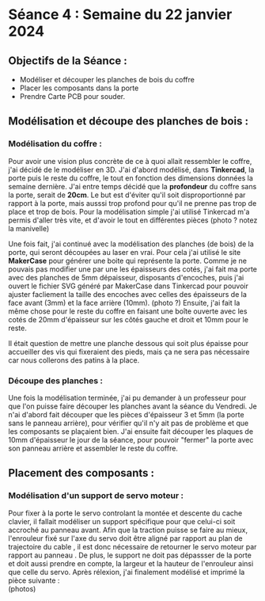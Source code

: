 # Séance 4 : Semaine du 22 janvier 2024

## Objectifs de la Séance :
- Modéliser et découper les planches de bois du coffre
- Placer les composants dans la porte
- Prendre Carte PCB pour souder.

## Modélisation et découpe des planches de bois  :
### Modélisation du coffre :
Pour avoir une vision plus concrète de ce à quoi allait ressembler le coffre, j'ai décidé de le modéliser en 3D. J'ai d'abord modélisé, dans **Tinkercad**, la porte puis le reste du coffre, le tout en fonction des dimensions données la semaine dernière. J'ai entre temps décidé que la **profondeur** du coffre sans la porte, serait de **20cm**. Le but est d'éviter qu'il soit disproportionné par rapport à la porte, mais ausssi trop profond pour qu'il ne prenne pas trop de place et trop de bois. Pour la modélisation simple j'ai utilisé Tinkercad m'a permis d'aller très vite, et d'avoir le tout en différentes pièces (photo ? notez la manivelle)

Une fois fait, j'ai continué avec la modélisation des planches (de bois) de la porte, qui seront découpées au laser en vrai. Pour cela j'ai utilisé le site **MakerCase** pour générer une boite qui représente la porte. Comme je ne pouvais pas modifier une par une les épaisseurs des cotés, j'ai fait ma porte avec des planches de 5mm dépaisseur, disposants d'encoches, puis j'ai ouvert le fichier SVG généré par MakerCase dans Tinkercad pour pouvoir ajuster facliement la taille des encoches avec celles des épaisseurs de la face avant (3mm) et la face arrière (10mm). (photo ?)
Ensuite, j'ai fait la même chose pour le reste du coffre en faisant une boîte ouverte avec les cotés de 20mm d'épaisseur sur les côtés gauche et droit et 10mm pour le reste. 

Il était question de mettre une planche dessous qui soit plus épaisse pour accueiller des vis qui fixeraient des pieds, mais ça ne sera pas nécessaire car nous collerons des patins à la place.

### Découpe des planches :
Une fois la modélisation terminée, j'ai pu demander à un professeur pour que l'on puisse faire découper les planches avant la séance du Vendredi. Je n'ai d'abord fait découper que les pièces d'épaisseur 3 et 5mm (la porte sans le panneau arrière), pour vérifier qu'il n'y ait pas de problème et que les composants se plaçaient bien. J'ai ensuite fait découper les plaques de 10mm d'épaisseur le jour de la séance, pour pouvoir "fermer" la porte avec son panneau arrière et assembler le reste du coffre.  

## Placement des composants :
### Modélisation d'un support de servo moteur :
Pour fixer à la porte le servo controlant la montée et descente du cache clavier, il fallait modéliser un support spécifique pour que celui-ci soit accroché au panneau avant. Afin que la traction puisse se faire au mieux, l'enrouleur fixé sur l'axe du servo doit être aligné par rapport au plan de trajectoire du cable , il est donc nécessaire de retourner le servo moteur par rapport au panneau . De plus, le support ne doit pas dépassser de la porte et doit aussi prendre en compte, la largeur et la hauteur de l'enrouleur ainsi que celle du servo. Après rélexion, j'ai finalement modélisé et imprimé la pièce suivante :  
(photos)



